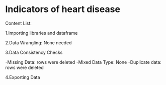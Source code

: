 # **Indicators of heart disease**

Content List:

1.Importing libraries and dataframe

2.Data Wrangling: None needed

3.Data Consistency Checks

 -Missing Data: rows were deleted
 -Mixed Data Type: None
 -Duplicate data: rows were deleted
 
4.Exporting Data
